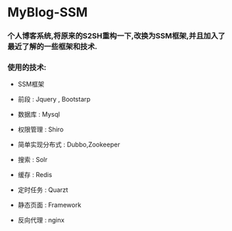 # MyBlog-SSM

### 个人博客系统,将原来的S2SH重构一下,改换为SSM框架,并且加入了最近了解的一些框架和技术.

### 使用的技术:

  - SSM框架

  - 前段 : Jquery , Bootstarp

  - 数据库 : Mysql

  - 权限管理 : Shiro

  - 简单实现分布式 : Dubbo,Zookeeper

  - 搜索 : Solr

  - 缓存 : Redis

  - 定时任务 : Quarzt

  - 静态页面 : Framework

  - 反向代理 : nginx 
  

